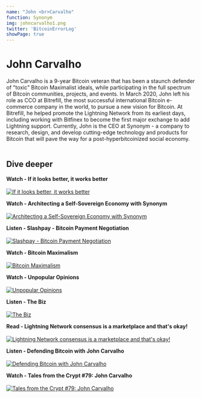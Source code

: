 ```yaml
---
name: "John <br>Carvalho"
function: Synonym
img: johncarvalho1.png
twitter: 'BitcoinErrorLog'
showPage: true
---
```


# John Carvalho
 
John Carvalho is a 9-year Bitcoin veteran that has been a staunch defender of "toxic" Bitcoin Maximalist ideals, while participating in the full spectrum of Bitcoin communities, projects, and events. In March 2020, John left his role as CCO at Bitrefill, the most successful international Bitcoin e-commerce company in the world, to pursue a new vision for Bitcoin. At Bitrefill, he helped promote the Lightning Network from its earliest days, including working with Bitfinex to become the first major exchange to add Lightning support. Currently, John is the CEO at Synonym - a company to research, design, and develop cutting-edge technology and products for Bitcoin that will pave the way for a post-hyperbitcoinized social economy. 
<br><br>

## Dive deeper


<div class="grid grid-cols-1 md:grid-cols-2 gap-5">
<div class="p-3 my-2">

**Watch - If it looks better, it works better** <br><br>
[ ![If it looks better, it works better ](/2022/content/john_better.png)](https://youtu.be/CY_RpZLvLzo/)
</div>

<div class="p-3 my-2">

**Watch - Architecting a Self-Sovereign Economy with Synonym** <br><br>
[ ![Architecting a Self-Sovereign Economy with Synonym](/2022/content/john_synonym.png)](https://youtu.be/YgS-cf1UYR8/)
</div>

<div class="p-3 my-2">

**Listen - Slashpay - Bitcoin Payment Negotiation** <br><br>
[ ![Slashpay - Bitcoin Payment Negotiation](/2022/content/john1.png)](https://stephanlivera.com/episode/362/)
</div>

<div class="p-3 my-2">

**Watch - Bitcoin Maximalism** <br><br>
[ ![Bitcoin Maximalism](/2022/content/john2.png)](https://www.youtube.com/watch?v=ofxmzWzGucY/)
</div>

<div class="p-3 my-2">

**Watch - Unpopular Opinions** <br><br>
[ ![Unpopular Opinions](/2022/content/john3.png)](https://fountain.fm/episode/8832503990/)
</div>

<div class="p-3 my-2">

**Listen - The Biz** <br><br>
[ ![The Biz](/2022/content/john_thebiz.png)](https://thebiz.pro/)
</div>

<div class="p-3 my-2">

**Read - Lightning Network consensus is a marketplace and that's okay!** <br><br>
[ ![Lightning Network consensus is a marketplace and that's okay!](/2022/content/john_bm.png)](https://bitcoinmagazine.com/technical/op-ed-lightning-network-consensus-is-a-marketplace-and-thats-okay/)
</div>

<div class="p-3 my-2">

**Listen - Defending Bitcoin with John Carvalho** <br><br>
[ ![Defending Bitcoin with John Carvalho](/2022/content/john_wbd.png)](https://www.whatbitcoindid.com/podcast/defending-bitcoin-with-john-carvalho/)
</div>

<div class="p-3 my-2">

**Watch - Tales from the Crypt #79: John Carvalho** <br><br>
[ ![Tales from the Crypt #79: John Carvalho](/2022/content/alex_tales.png)](https://www.youtube.com/watch?v=BnX3MBTNGcU/)
</div>

</div>

<br>

